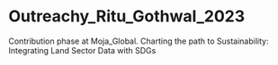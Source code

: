 # Outreachy_Ritu_Gothwal_2023
Contribution phase at Moja_Global. Charting the path to Sustainability: Integrating Land Sector Data with SDGs
